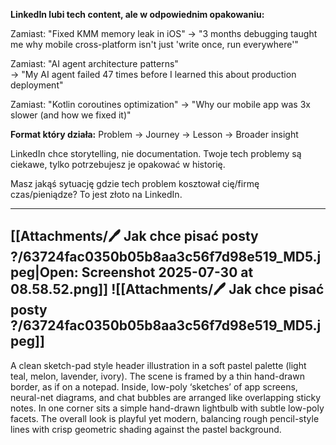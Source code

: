 **LinkedIn lubi tech content, ale w odpowiednim opakowaniu:**

Zamiast: "Fixed KMM memory leak in iOS" → "3 months debugging taught me why mobile cross-platform isn't just 'write once, run everywhere'"

Zamiast: "AI agent architecture patterns"  
→ "My AI agent failed 47 times before I learned this about production deployment"

Zamiast: "Kotlin coroutines optimization" → "Why our mobile app was 3x slower (and how we fixed it)"

**Format który działa:** Problem → Journey → Lesson → Broader insight

LinkedIn chce storytelling, nie documentation. Twoje tech problemy są ciekawe, tylko potrzebujesz je opakować w historię.

Masz jakąś sytuację gdzie tech problem kosztował cię/firmę czas/pieniądze? To jest złoto na LinkedIn.

---
[[Attachments/🖊️ Jak chce pisać posty ?/63724fac0350b05b8aa3c56f7d98e519_MD5.jpeg|Open: Screenshot 2025-07-30 at 08.58.52.png]]
![[Attachments/🖊️ Jak chce pisać posty ?/63724fac0350b05b8aa3c56f7d98e519_MD5.jpeg]]
---

A clean sketch-pad style header illustration in a soft pastel palette (light teal, melon, lavender, ivory). The scene is framed by a thin hand-drawn border, as if on a notepad. Inside, low-poly ‘sketches’ of app screens, neural-net diagrams, and chat bubbles are arranged like overlapping sticky notes. In one corner sits a simple hand-drawn lightbulb with subtle low-poly facets. The overall look is playful yet modern, balancing rough pencil-style lines with crisp geometric shading against the pastel background.
